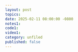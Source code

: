 ```yaml
---
layout: post
topics: 
date: 2025-02-11 08:00:00 -0800
notes1: 
code1: 
video1: 
category: unfiled
published: false
---
```

